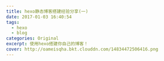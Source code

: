 ```yaml
---
title: hexo静态博客搭建经验分享(一)
date: 2017-01-03 16:40:54
tags:
  - hexo
  - blog
categories: Original
excerpt: 使用hexo搭建你自己的博客！
cover: http://oameisqha.bkt.clouddn.com/14834472506416.png
---
```

